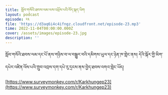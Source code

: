 ```yaml
---
title: སློབ་གསོའི་ཐབས་ལམ་ལས་འཕྲོས་པའི་བོད་སྐད་ཡིག
layout: podcast
episode: ༢༣
file: 'https://d3aq6i4c4ifngz.cloudfront.net/episode-23.mp3'
time: 2022-11-04T00:00:00.000Z
cover: /assets/images/episode-23.jpg
description: ''
---
```


སློབ་གསོའི་ཐབས་ལམ་དང་པོ་ནས་གཉིས་བ་ལ་བསྒྱུར་བའི་དམིགས་ཡུལ་དང་ཉེན་ཁ་གླེང་ནས། དེའི་སྐོར་གྱི་མིག་དཔེར་འཛིན་འོས་པའི་གྲུབ་འབྲས་དག་དཔེ་རུ་དྲངས་ནས་བྱེད་ཐབས་འགའ་གླེང་ཡོད།

[https://www.surveymonkey.com/r/Karkhungep23](https://www.surveymonkey.com/r/Karkhungep23)
